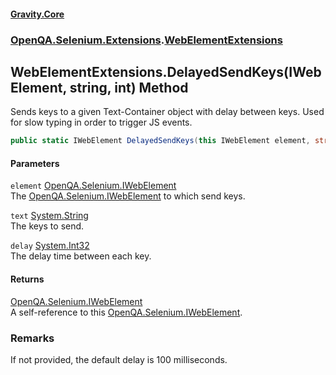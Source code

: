 #### [Gravity.Core](./index.md 'index')
### [OpenQA.Selenium.Extensions](./OpenQA-Selenium-Extensions.md 'OpenQA.Selenium.Extensions').[WebElementExtensions](./OpenQA-Selenium-Extensions-WebElementExtensions.md 'OpenQA.Selenium.Extensions.WebElementExtensions')
## WebElementExtensions.DelayedSendKeys(IWebElement, string, int) Method
Sends keys to a given Text-Container object with delay between keys. Used  
for slow typing in order to trigger JS events.  
```csharp
public static IWebElement DelayedSendKeys(this IWebElement element, string text, int delay);
```
#### Parameters
<a name='OpenQA-Selenium-Extensions-WebElementExtensions-DelayedSendKeys(IWebElement_string_int)-element'></a>
`element` [OpenQA.Selenium.IWebElement](https://docs.microsoft.com/en-us/dotnet/api/OpenQA.Selenium.IWebElement 'OpenQA.Selenium.IWebElement')  
The [OpenQA.Selenium.IWebElement](https://docs.microsoft.com/en-us/dotnet/api/OpenQA.Selenium.IWebElement 'OpenQA.Selenium.IWebElement') to which send keys.  
  
<a name='OpenQA-Selenium-Extensions-WebElementExtensions-DelayedSendKeys(IWebElement_string_int)-text'></a>
`text` [System.String](https://docs.microsoft.com/en-us/dotnet/api/System.String 'System.String')  
The keys to send.  
  
<a name='OpenQA-Selenium-Extensions-WebElementExtensions-DelayedSendKeys(IWebElement_string_int)-delay'></a>
`delay` [System.Int32](https://docs.microsoft.com/en-us/dotnet/api/System.Int32 'System.Int32')  
The delay time between each key.  
  
#### Returns
[OpenQA.Selenium.IWebElement](https://docs.microsoft.com/en-us/dotnet/api/OpenQA.Selenium.IWebElement 'OpenQA.Selenium.IWebElement')  
A self-reference to this [OpenQA.Selenium.IWebElement](https://docs.microsoft.com/en-us/dotnet/api/OpenQA.Selenium.IWebElement 'OpenQA.Selenium.IWebElement').  
### Remarks
If not provided, the default delay is 100 milliseconds.  
